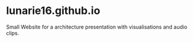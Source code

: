 # lunarie16.github.io

Small Website for a architecture presentation with visualisations and audio clips.
